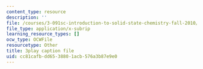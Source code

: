```yaml
---
content_type: resource
description: ''
file: /courses/3-091sc-introduction-to-solid-state-chemistry-fall-2010/cc81cafbdd6538801acb576a3b87e9e0_VL0pw-yVgjM.srt
file_type: application/x-subrip
learning_resource_types: []
ocw_type: OCWFile
resourcetype: Other
title: 3play caption file
uid: cc81cafb-dd65-3880-1acb-576a3b87e9e0
---
```

